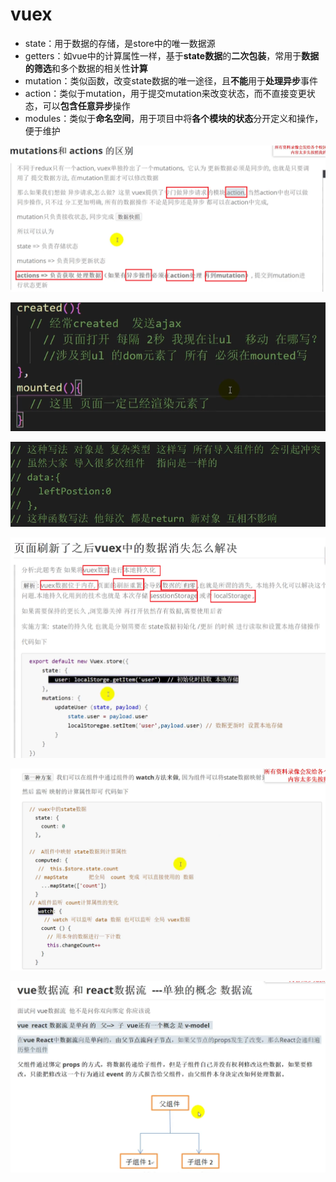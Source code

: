 # vuex

- state：用于数据的存储，是store中的唯一数据源
- getters：如vue中的计算属性一样，基于**state数据**的**二次包装**，常用于**数据的筛选**和多个数据的相关性**计算**
- mutation：类似函数，改变state数据的唯一途径，且**不能**用于**处理异步**事件
- action：类似于mutation，用于提交mutation来改变状态，而不直接变更状态，可以**包含任意异步**操作
- modules：类似于**命名空间**，用于项目中将**各个模块的状态**分开定义和操作，便于维护

![image-20210313144154080](img/image-20210313144154080.png)

![image-20210313144519685](img/image-20210313144519685.png)

![image-20210313144921117](img/image-20210313144921117.png)

![image-20210313145752504](img/image-20210313145752504.png)

![image-20210313154343413](img/image-20210313154343413.png)

![image-20210313154420071](img/image-20210313154420071.png)


